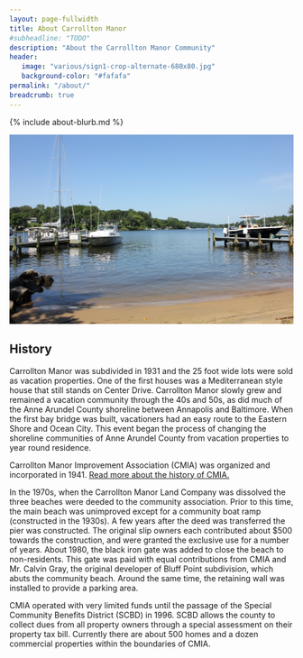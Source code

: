 ```yaml
---
layout: page-fullwidth
title: About Carrollton Manor
#subheadline: "TODO"
description: "About the Carrollton Manor Community"
header:
   image: "various/sign1-crop-alternate-680x80.jpg"
   background-color: "#fafafa"
permalink: "/about/"
breadcrumb: true
---
```


{% include about-blurb.md %}

<!-- <div class="full zoomable"><img src="/images/2014-06-01-around-CM/sign1.JPG"></div> -->
<div class="full zoomable"><img src="/images/various/sunset-beach3.jpg"></div>

## History
Carrollton Manor was subdivided in 1931 and the 25 foot wide lots were sold as vacation properties. 
One of the first houses was a Mediterranean style house that still stands on Center Drive. 
Carrollton Manor slowly grew and remained a vacation community through the 40s and 50s, as did much 
of the Anne Arundel County shoreline between Annapolis and Baltimore. When the first bay bridge was 
built, vacationers had an easy route to the Eastern Shore and Ocean City. This event began the process 
of changing the shoreline communities of Anne Arundel County from vacation properties to year round 
residence.

Carrollton Manor Improvement Association (CMIA) was organized and incorporated in 1941.  <a href="/cmia/" title="CMIA">Read more about the history of CMIA.</a>

In the 1970s, when the Carrollton Manor Land Company was dissolved the three beaches were deeded to 
the community association. Prior to this time, the main beach was unimproved except for a community boat 
ramp (constructed in the 1930s). A few years after the deed was transferred the pier was constructed. 
The original slip owners each contributed about $500 towards the construction, and were granted the exclusive 
use for a number of years. About 1980, the black iron gate was added to close the beach to non-residents. 
This gate was paid with equal contributions from CMIA and Mr. Calvin Gray, the original developer of Bluff 
Point subdivision, which abuts the community beach. Around the same time, the retaining wall was installed 
to provide a parking area.
 
CMIA operated with very limited funds until the passage of the Special Community Benefits District (SCBD) 
in 1996. SCBD allows the county to collect dues from all property owners through a special assessment on 
their property tax bill. Currently there are about 500 homes and a dozen commercial properties within the 
boundaries of CMIA.
